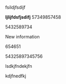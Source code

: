 fsildjfsdijf

**Ijlijfdsfjsdifj**
57349857458

5432589734

New information

654651

54325897345756



lsdkjfndekjfn



kdjfnedfkj

